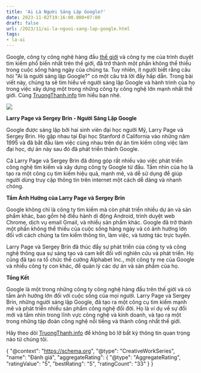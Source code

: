```yaml
---
title: 'Ai Là Người Sáng Lập Google?'
date: 2023-11-02T19:16:00.000+07:00
draft: false
url: /2023/11/ai-la-nguoi-sang-lap-google.html
tags: 
- la-ai
---
```


Google, công ty công nghệ hàng đầu [thế giới](https://www.truongthanh.info/2023/10/tren-gioi-co-bao-nhieu-quoc-gia.html) và công ty mẹ của trình duyệt tìm kiếm phổ biến nhất trên thế giới, đã trở thành một phần không thể thiếu trong cuộc sống hàng ngày của chúng ta. Tuy nhiên, ít người biết rằng câu hỏi "Ai là người sáng lập Google?" có một câu trả lời đầy hấp dẫn. Trong bài viết này, chúng ta sẽ tìm hiểu về người sáng lập Google và hành trình của họ trong việc xây dựng một trong những công ty công nghệ lớn mạnh nhất thế giới. Cùng [TruongThanh.info](http://www.truongthanh.info) tìm hiểu bạn nhé.

[![](https://blogger.googleusercontent.com/img/b/R29vZ2xl/AVvXsEhgz6VtYkAgd1S4OggkP5CffnUMYt5A7ePvD_8Aa6QGZS5Txge3nex-PE3y-hKI5LqMh9Lb-ncawtGON9fyVduh-Be-tiIXpfaRYWLBmvpMLAgGaJMRj6ezooyXNdRkDMUBat1z4O6hk_i09XIfNfAstWve9qMsqHou1LHmDykNMfobRb-PTPtZUNLAvIN4/s320/Larry%20Page%20Sergey%20Brin.jpg)](https://blogger.googleusercontent.com/img/b/R29vZ2xl/AVvXsEhgz6VtYkAgd1S4OggkP5CffnUMYt5A7ePvD_8Aa6QGZS5Txge3nex-PE3y-hKI5LqMh9Lb-ncawtGON9fyVduh-Be-tiIXpfaRYWLBmvpMLAgGaJMRj6ezooyXNdRkDMUBat1z4O6hk_i09XIfNfAstWve9qMsqHou1LHmDykNMfobRb-PTPtZUNLAvIN4/s1200/Larry%20Page%20Sergey%20Brin.jpg)

  

**Larry Page và Sergey Brin - Người Sáng Lập Google**

Google được sáng lập bởi hai sinh viên đại học người Mỹ, Larry Page và Sergey Brin. Họ gặp nhau tại Đại học Stanford ở California vào những năm 1995 và đã bắt đầu làm việc cùng nhau trên dự án tìm kiếm công việc làm đại học, dự án này sau đó đã phát triển thành Google.

  

Cả Larry Page và Sergey Brin đã đóng góp rất nhiều vào việc phát triển công nghệ tìm kiếm và xây dựng công ty Google từ đầu. Tầm nhìn của họ là tạo ra một công cụ tìm kiếm hiệu quả, mạnh mẽ, và dễ sử dụng để giúp người dùng truy cập thông tin trên internet một cách dễ dàng và nhanh chóng.

  

**Tầm Ảnh Hưởng của Larry Page và Sergey Brin**

Google không chỉ là công ty tìm kiếm mà còn phát triển nhiều dự án và sản phẩm khác, bao gồm hệ điều hành di động Android, trình duyệt web Chrome, dịch vụ email Gmail, và nhiều sản phẩm khác. Google đã trở thành một phần không thể thiếu của cuộc sống hàng ngày và có ảnh hưởng lớn đối với cách chúng ta tìm kiếm thông tin, làm việc, và tương tác trực tuyến.

  

Larry Page và Sergey Brin đã thúc đẩy sự phát triển của công ty và công nghệ thông qua sự sáng tạo và cam kết đối với nghiên cứu và phát triển. Họ cũng đã tạo ra tổ chức thế cường Alphabet Inc., một công ty mẹ của Google và nhiều công ty con khác, để quản lý các dự án và sản phẩm của họ.

  

**Tổng Kết**

Google là một trong những công ty công nghệ hàng đầu trên thế giới và có tầm ảnh hưởng lớn đối với cuộc sống của mọi người. Larry Page và Sergey Brin, những người sáng lập Google, đã tạo ra một công cụ tìm kiếm mạnh mẽ và phát triển nhiều sản phẩm công nghệ đổi đời. Họ là ví dụ về sự đổi mới và tầm nhìn trong lĩnh vực công nghệ và kinh doanh, và tạo ra một trong những tập đoàn công nghệ nổi tiếng và thành công nhất thế giới.

  

Hãy theo dõi [TruongThanh.info](http://www.truongthanh.info) để không bỏ lỡ bất kỳ thông tin quan trọng nào từ chúng tôi.

  

{ "@context": "https://schema.org", "@type": "CreativeWorkSeries", "name": "Đánh giá", "aggregateRating": { "@type": "AggregateRating", "ratingValue": "5", "bestRating": "5", "ratingCount": "33" } }